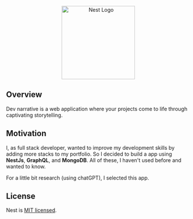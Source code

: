 <p align="center">
  <a href="http://nestjs.com/" target="blank"><img src="https://nestjs.com/img/logo-small.svg" width="200" alt="Nest Logo" /></a>
</p>

## Overview
  <p>
    Dev narrative is a web application where your projects come to life through captivating storytelling.
  </p>
  
## Motivation
  <p>
    I, as full stack developer, wanted to improve my development skills by adding more stacks to my portfolio. So I decided to build a app using <strong>NestJs</strong>, <strong>GraphQL</strong>, and <strong>MongoDB</strong>. All of these, I haven't used before and wanted to know.
  </p>
  <p>
  For a little bit research (using chatGPT), I selected this app. 
  </p>

## License

Nest is [MIT licensed](LICENSE).

